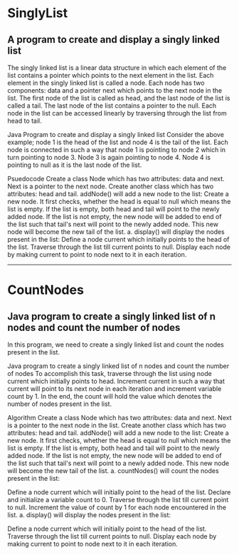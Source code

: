 # SinglyList
## A program to create and display a singly linked list


The singly linked list is a linear data structure in which each element of the list contains a pointer which points to the next element in the list. Each element in the singly linked list is called a node. Each node has two components: data and a pointer next which points to the next node in the list. The first node of the list is called as head, and the last node of the list is called a tail. The last node of the list contains a pointer to the null. Each node in the list can be accessed linearly by traversing through the list from head to tail.

Java Program to create and display a singly linked list
Consider the above example; node 1 is the head of the list and node 4 is the tail of the list. Each node is connected in such a way that node 1 is pointing to node 2 which in turn pointing to node 3. Node 3 is again pointing to node 4. Node 4 is pointing to null as it is the last node of the list.

Psuedocode
Create a class Node which has two attributes: data and next. Next is a pointer to the next node.
Create another class which has two attributes: head and tail.
addNode() will add a new node to the list:
Create a new node.
It first checks, whether the head is equal to null which means the list is empty.
If the list is empty, both head and tail will point to the newly added node.
If the list is not empty, the new node will be added to end of the list such that tail's next will point to the newly added node. This new node will become the new tail of the list.
a. display() will display the nodes present in the list:
Define a node current which initially points to the head of the list.
Traverse through the list till current points to null.
Display each node by making current to point to node next to it in each iteration.



--------------------------------------------------------------------------------------------------------------------------------------------------------------------

# CountNodes
## Java program to create a singly linked list of n nodes and count the number of nodes

In this program, we need to create a singly linked list and count the nodes present in the list.

Java program to create a singly linked list of n nodes and count the number of nodes
To accomplish this task, traverse through the list using node current which initially points to head. Increment current in such a way that current will point to its next node in each iteration and increment variable count by 1. In the end, the count will hold the value which denotes the number of nodes present in the list.


Algorithm
Create a class Node which has two attributes: data and next. Next is a pointer to the next node in the list.
Create another class which has two attributes: head and tail.
addNode() will add a new node to the list:
Create a new node.
It first checks, whether the head is equal to null which means the list is empty.
If the list is empty, both head and tail will point to the newly added node.
If the list is not empty, the new node will be added to end of the list such that tail's next will point to a newly added node. This new node will become the new tail of the list.
a. countNodes() will count the nodes present in the list:


Define a node current which will initially point to the head of the list.
Declare and initialize a variable count to 0.
Traverse through the list till current point to null.
Increment the value of count by 1 for each node encountered in the list.
a. display() will display the nodes present in the list:

Define a node current which will initially point to the head of the list.
Traverse through the list till current points to null.
Display each node by making current to point to node next to it in each iteration.
